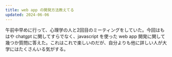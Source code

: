```yaml
---
title: web app の開発方法教えてる
updated: 2024-06-06
---
```


午前中早めに行って、心理学の人と2回目のミーティングをしていた。今回はもはや chatgpt に関してすらでなく、javascript を使った web app 開発に関して幾つか質問に答えた。これはこれで楽しいのだが、自分よりも他に詳しい人が大学にはたくさんいる気がする。
